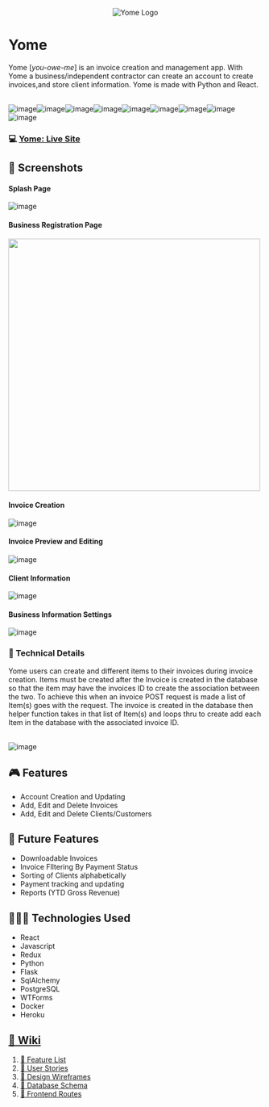 <p align="center">
  <img src="https://github.com/anthonym313/yome/blob/main/react-app/src/images/logo.png?raw=true" alt="Yome Logo">
</p>

# Yome

Yome [*you-owe-me*] is an invoice creation and  management app. With Yome a business/independent contractor can create an account to create invoices,and store client information. Yome is made with Python and React. <br></br>

![image](https://img.shields.io/badge/Python-3776AB?style=for-the-badge&logo=python&logoColor=white)![image](https://img.shields.io/badge/Flask-000000?style=for-the-badge&logo=flask&logoColor=white)![image](https://img.shields.io/badge/React-20232A?style=for-the-badge&logo=react&logoColor=61DAFB)![image](https://img.shields.io/badge/Redux-593D88?style=for-the-badge&logo=redux&logoColor=white)![image](https://img.shields.io/badge/JavaScript-F7DF1E?style=for-the-badge&logo=javascript&logoColor=black)![image](https://img.shields.io/badge/PostgreSQL-316192?style=for-the-badge&logo=postgresql&logoColor=white)![image](https://img.shields.io/badge/CSS-239120?&style=for-the-badge&logo=css3&logoColor=white)![image](https://img.shields.io/badge/Docker-2CA5E0?style=for-the-badge&logo=docker&logoColor=white)![image](https://img.shields.io/badge/Heroku-430098?style=for-the-badge&logo=heroku&logoColor=white)


### 💻 [Yome: Live Site](https://yome.herokuapp.com/) 

## 📸 Screenshots
#### Splash Page
![image](https://github.com/anthonym313/yome/blob/main/feature/gifs/yome-splash-08082021.gif?raw=true)
#### Business Registration Page
<img src="https://github.com/anthonym313/yome/blob/main/feature/gifs/signup-capture.jpg?raw=true" width="500">

#### Invoice Creation
![image](https://github.com/anthonym313/yome/blob/main/feature/gifs/yome-new-invoice.gif?raw=true)
#### Invoice Preview and Editing
![image](https://github.com/anthonym313/yome/blob/main/feature/gifs/yome-invoice-preview_editor.gif?raw=true)
#### Client Information
![image](https://github.com/anthonym313/yome/blob/main/feature/gifs/yome-client-editor.gif?raw=true)
#### Business Information Settings
![image](https://github.com/anthonym313/yome/blob/main/feature/gifs/business-settings-capture%20.jpg?raw=true)
<h3>🔋 Technical Details</h3>
Yome users can create and different items to their invoices during invoice creation.
Items must be created after the Invoice is created in the database so that the item may have the invoices ID to create the association between the two. To achieve this when an invoice POST request is made a list of Item(s) goes with the request. The invoice is created in the database then helper function takes in that list of Item(s) and loops thru to create add each Item in the database with the associated invoice ID.
<br></br>

![image](https://github.com/anthonym313/yome/blob/main/feature/gifs/yome-invoicecreation-api.png?raw=true)

## 🎮 Features
* Account Creation and Updating
* Add, Edit and Delete Invoices
* Add, Edit and Delete Clients/Customers
## 🔮 Future Features
* Downloadable Invoices
* Invoice Flltering By Payment Status
* Sorting of Clients alphabetically
* Payment tracking and updating
* Reports (YTD Gross Revenue)

## 👨🏿‍💻 Technologies Used
* React
* Javascript
* Redux
* Python
* Flask
* SqlAlchemy
* PostgreSQL
* WTForms
* Docker
* Heroku

## [📖 Wiki](https://github.com/anthonym313/yome/wiki)
1. [📄 Feature List](https://github.com/anthonym313/yome/wiki/Feature-List)
2. [📄  User Stories](https://github.com/anthonym313/yome/wiki/User-Stories)
3. [📄  Design Wireframes](https://github.com/anthonym313/yome/wiki/WireFrame)
4. [📄  Database Schema](https://github.com/anthonym313/yome/wiki/Database-Schema)
5. [📄  Frontend Routes](https://github.com/anthonym313/yome/wiki/Frontend-Routes)

